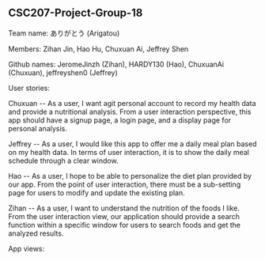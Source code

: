 ## CSC207-Project-Group-18
Team name: ありがとう (Arigatou)

Members: Zihan Jin, Hao Hu, Chuxuan Ai, Jeffrey Shen

Github names: JeromeJinzh (Zihan), HARDY130 (Hao), ChuxuanAi (Chuxuan), jeffreyshen0 (Jeffrey)

User stories:

Chuxuan -- As a user, I want agit  personal account to record my health data and provide a nutritional analysis. From a user interaction perspective, this app should have a signup page, a login page, and a display page for personal analysis.

Jeffrey -- As a user, I would like this app to offer me a daily meal plan based on my health data. In terms of user interaction, it is to show the daily meal schedule through a clear window.

Hao -- As a user, I hope to be able to personalize the diet plan provided by our app. From the point of user interaction, there must be a sub-setting page for users to modify and update the existing plan.

Zihan -- As a user, I want to understand the nutrition of the foods I like. From the user interaction view, our application should provide a search function within a specific window for users to search foods and get the analyzed results.

App views: